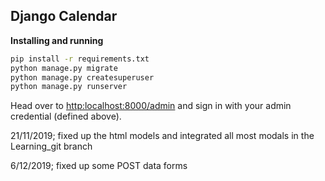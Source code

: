 ## Django Calendar

__Installing and running__

```bash
pip install -r requirements.txt
python manage.py migrate
python manage.py createsuperuser
python manage.py runserver
```

Head over to [http:localhost:8000/admin](http:localhost:8000/admin) and sign in with your admin credential (defined above). 


21/11/2019;
fixed up the html models and integrated all most modals in the Learning_git branch

6/12/2019;
fixed up some POST data forms
